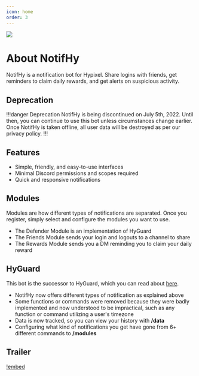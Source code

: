 ```yaml
---
icon: home
order: 3
---
```

![](https://i.imgur.com/EpnBH0u.png)

# About NotifHy
NotifHy is a notification bot for Hypixel. Share logins with friends, get reminders to claim daily rewards, and get alerts on suspicious activity.

## Deprecation
!!!danger Deprecation
NotifHy is being discontinued on July 5th, 2022. Until then, you can continue to use this bot unless circumstances change earlier. Once NotifHy is taken offline, all user data will be destroyed as per our privacy policy.
!!!

## Features
- Simple, friendly, and easy-to-use interfaces
- Minimal Discord permissions and scopes required
- Quick and responsive notifications

## Modules
Modules are how different types of notifications are separated. Once you register, simply select and configure the modules you want to use.
- The Defender Module is an implementation of HyGuard
- The Friends Module sends your login and logouts to a channel to share
- The Rewards Module sends you a DM reminding you to claim your daily reward

## HyGuard
This bot is the successor to HyGuard, which you can read about [here](https://hypixel.net/threads/discord-bot-hyguard-a-bot-that-monitors-your-account-24-7.4368395/ "Hypixel Forums").
- NotifHy now offers different types of notification as explained above
- Some functions or commands were removed because they were badly implemented and now understood to be impractical, such as any function or command utilizing a user's timezone
- Data is now tracked, so you can view your history with **/data**
- Configuring what kind of notifications you get have gone from 6+ different commands to **/modules**

## Trailer
[!embed](https://youtu.be/_yAVuZBMcdk)